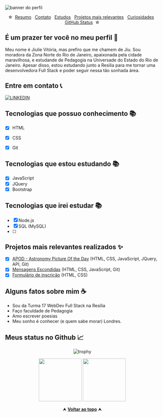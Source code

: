  <div>
 
![banner do perfil](https://img.wattpad.com/68a519811178d3659d7f312ba4da0e5088f2a3d3/68747470733a2f2f73332e616d617a6f6e6177732e636f6d2f776174747061642d6d656469612d736572766963652f53746f7279496d6167652f684a6334446578787053434156773d3d2d313034343834383536302e313636663438626361653233336131303337373335343535383031382e676966)
 
</div>
  
<div id="inicio" align="center">
&#9734;&nbsp;&nbsp;<a href="#sobre">Resumo</a>&nbsp;&nbsp;
<a href="#contato">Contato</a>&nbsp;&nbsp;
<a href="#aprendi">Estudos</a>&nbsp;&nbsp;
<a href="#projetos">Projetos mais relevantes</a>&nbsp;&nbsp;
<a href="#curiosidades">Curiosidades</a>&nbsp;&nbsp;
<a href="#status">GitHub Status</a>&nbsp;&nbsp;&#9734;
</div>

<h2 id="sobre">É um prazer ter você no meu perfil 👋 </h2>

Meu nome é Jiulie Vitória, mas prefiro que me chamem de Jiu. Sou moradora da Zona Norte do Rio de Janeiro, apaixonada pela cidade maravilhosa, e estudande de Pedagogia na Universade do Estado do Rio de Janeiro. Apesar disso, estou estudando junto a Resilia para me tornar uma desenvolvedora Full Stack e poder seguir nessa tão sonhada área.

<h2 id="contato">Entre em contato 📞</h2>
<div align="">
 
   [![LINKEDIN](https://img.shields.io/badge/-Jiulie%20Vitoria-004f93?style=flat-square&logo=Linkedin&logoColor=white&link=https://www.linkedin.com/in/jiulie-vitoria//)](https://www.linkedin.com/in/jiulie-vitoria/)
 <br>

</div>

<h2 id="aprendi"> Tecnologias que possuo conhecimento 📚 </h2>

- [x] HTML
- [x] CSS
- [x] Git


<h2 id="aprendizado"> Tecnologias que estou estudando 📚 </h2>


- [x] JavaScript
- [x] JQuery
- [x] Bootstrap

<h2 id="aprendizadofuturo"> Tecnologias que irei estudar 📚 </h2>


- [x] Node.js
- [x] SQL (MySQL)
- [ ] 
<h2 id="projetos"> Projetos mais relevantes realizados ✨ </h2>

- [x] [APOD - Astronomy Picture Of the Day](https://github.com/JiulieVitoria/ProjetoAPOD) (HTML, CSS, JavaScript, JQuery, API, Git)
- [x] [Mensagens Escondidas](https://github.com/JiulieVitoria/Decoder) (HTML, CSS, JavaScript, Git)
- [x] [Formulário de inscrição](https://github.com/JiulieVitoria/FormularioResilia) (HTML, CSS)
 
<h2 id="curiosidades">  Alguns fatos sobre mim ☕ </h2>

- Sou da Turma 17 WebDev Full Stack na Resilia
- Faço faculdade de Pedagogia
- Amo escrever poesias
- Meu sonho é conhecer (e quem sabe morar) Londres.


<h2 id="status"> Meus status no Github 📈 </h2>
 
<div align="center">

  ![trophy](https://github-profile-trophy.vercel.app/?username=jiulievitoria&margin-w=5&margin-h=5&no-frame=true) <!--[troféis]-->

  <img height="140em" src="https://github-readme-stats.vercel.app/api?username=jiulievitoria&show_icons=true&theme=default"/> <!--[jiulie github stats]-->
  <img height="140em" src="https://github-readme-stats.vercel.app/api/top-langs/?username=jiulievitoria&layout=compact&theme=default"/> <!--[jiulie github langs]--> 

  
 
</div>

<div align="center">
  &#11165;&nbsp;<a href="#inicio"><strong>Voltar ao topo</strong></a>&nbsp;&#11165;
</div>
 </div>
